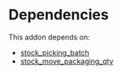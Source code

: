 # Dependencies

This addon depends on:

- [stock_picking_batch](https://github.com/bringout/oca-ocb-warehouse/tree/f7f834405e26b3f1b9786c04a4a652fd978abd14/odoo-bringout-oca-ocb-stock_picking_batch)
- [stock_move_packaging_qty](https://github.com/bringout/oca-workflow-process)
